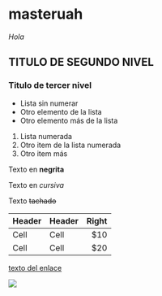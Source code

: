 # masteruah

*Hola*

## TITULO DE SEGUNDO NIVEL

### Titulo de tercer nivel

- Lista sin numerar
- Otro elemento de la lista
- Otro elemento más de la lista

1. Lista numerada
1. Otro item de la lista numerada
1. Otro item más

Texto en **negrita**

Texto en *cursiva*

Texto ~~tachado~~

| Header | Header | Right  |
| ------ | ------ | -----: |
| Cell   | Cell   | $10    |
| Cell   | Cell   | $20    |

[texto del enlace](http://google.com)

![](https://avatars1.githubusercontent.com/u/1641592?s=460&v=4)
